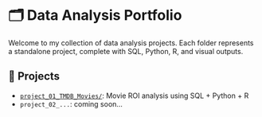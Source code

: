 # 🗂️ Data Analysis Portfolio

Welcome to my collection of data analysis projects. Each folder represents a standalone project, complete with SQL, Python, R, and visual outputs.

## 📁 Projects

- [`project_01_TMDB_Movies/`](./project_01_TMDB_Movies): Movie ROI analysis using SQL + Python + R
- `project_02_...`: coming soon...
